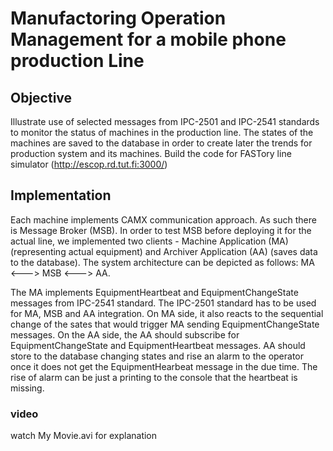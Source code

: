 # Manufactoring Operation Management for a mobile phone production Line

## Objective

Illustrate use of selected messages from IPC-2501 and IPC-2541 standards to monitor the status of machines in the production line. The states of the machines are saved to the database in order to create later the trends for production system and its machines. Build the code for FASTory line simulator (http://escop.rd.tut.fi:3000/) 

##  Implementation
Each machine implements CAMX communication approach. As such there is Message Broker (MSB). In order to test MSB before deploying it for the actual line, we implemented two clients - Machine Application (MA) (representing actual equipment) and Archiver Application (AA) (saves data to the database). The system architecture can be depicted as follows: MA <---> MSB <---> AA.

The MA implements EquipmentHeartbeat and EquipmentChangeState messages from IPC-2541 standard. The IPC-2501 standard has to be used for MA, MSB and AA integration. On MA side, it also reacts to the sequential change of the sates that would trigger MA sending EquipmentChangeState messages. On the AA side, the AA should subscribe for EquipmentChangeState and EquipmentHeartbeat messages. AA should store to the database changing states and rise an alarm to the operator once it does not get the EquipmentHearbeat message in the due time. The rise of alarm can be just a printing to the console that the heartbeat is missing.

### video
watch My Movie.avi for explanation
